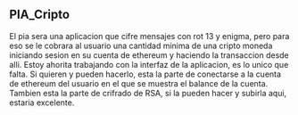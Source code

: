 PIA_Cripto
----------

El pia sera una aplicacion que cifre mensajes con rot 13 y enigma, pero para eso se le cobrara al usuario una cantidad minima
de una cripto moneda iniciando sesion en su cuenta de ethereum y haciendo la transaccion desde alli. Estoy ahorita trabajando 
con la interfaz de la aplicacion, es lo unico que falta. Si quieren y pueden hacerlo, esta la parte de conectarse a la cuenta 
de ethereum del usuario en el que se muestra el balance de la cuenta. Tambien esta la parte de crifrado de RSA, si la pueden 
hacer y subirla aqui, estaria excelente.
